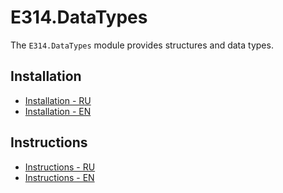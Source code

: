 # E314.DataTypes

The `E314.DataTypes` module provides structures and data types.

## Installation

- [Installation - RU](Documentation~/installation-ru.md)
- [Installation - EN](Documentation~/installation-en.md)

## Instructions

- [Instructions - RU](Documentation~/instructions-ru.md)
- [Instructions - EN](Documentation~/instructions-en.md)
